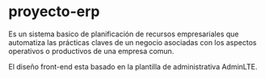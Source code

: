 # proyecto-erp
Es un sistema basico de planificación de recursos empresariales que automatiza las prácticas claves de un negocio asociadas con los aspectos operativos o productivos de una empresa comun.

El diseño front-end esta basado en la plantilla de administrativa AdminLTE.
